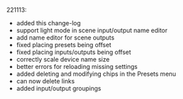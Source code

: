 221113:
- added this change-log
- support light mode in scene input/output name editor
- add name editor for scene outputs
- fixed placing presets being offset
- fixed placing inputs/outputs being offset
- correctly scale device name size
- better errors for reloading missing settings
- added deleting and modifying chips in the Presets menu
- can now delete links
- added input/output groupings
